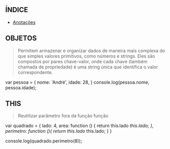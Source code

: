 ## ÍNDICE

* [Anotações](https://github.com/felipe0424/AULA-05---OBJETOS/blob/master/MD/ANOTA%C3%87%C3%95ES.md)

## OBJETOS
>
> Permitem armazenar e organizar dados de maneira mais complexa do que simples valores primitivos, como números e strings. Eles são compostos por pares chave-valor, onde cada chave (também chamada de propriedade) é uma string única que identifica o valor correspondente.

var pessoa = { 
    nome: 'André', 
    idade: 28,
} 
console.log(pessoa.nome, pessoa.idade);

## THIS
> Reutilizar parâmetro fora da função função

var quadrado = {
    lado: 4,
    area: function () {
        return this.lado *this.lado;
    },
    perimetro: function (){
        return this.lado* this.lado;
    }
}

console.log(quadrado.perimetro(8));
